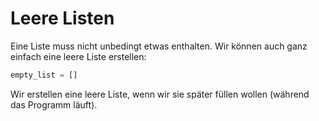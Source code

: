 Leere Listen
=============
Eine Liste muss nicht unbedingt etwas enthalten. Wir können auch ganz einfach eine leere Liste erstellen:

````python
empty_list = []
````

Wir erstellen eine leere Liste, wenn wir sie später füllen wollen (während das Programm läuft).
